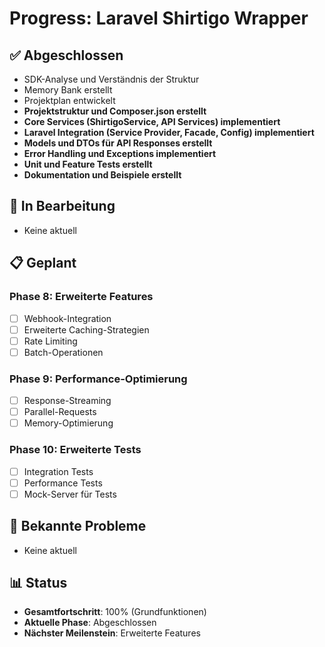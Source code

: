 # Progress: Laravel Shirtigo Wrapper

## ✅ Abgeschlossen
- SDK-Analyse und Verständnis der Struktur
- Memory Bank erstellt
- Projektplan entwickelt
- **Projektstruktur und Composer.json erstellt**
- **Core Services (ShirtigoService, API Services) implementiert**
- **Laravel Integration (Service Provider, Facade, Config) implementiert**
- **Models und DTOs für API Responses erstellt**
- **Error Handling und Exceptions implementiert**
- **Unit und Feature Tests erstellt**
- **Dokumentation und Beispiele erstellt**

## 🔄 In Bearbeitung
- Keine aktuell

## 📋 Geplant

### Phase 8: Erweiterte Features
- [ ] Webhook-Integration
- [ ] Erweiterte Caching-Strategien
- [ ] Rate Limiting
- [ ] Batch-Operationen

### Phase 9: Performance-Optimierung
- [ ] Response-Streaming
- [ ] Parallel-Requests
- [ ] Memory-Optimierung

### Phase 10: Erweiterte Tests
- [ ] Integration Tests
- [ ] Performance Tests
- [ ] Mock-Server für Tests

## 🚧 Bekannte Probleme
- Keine aktuell

## 📊 Status
- **Gesamtfortschritt**: 100% (Grundfunktionen)
- **Aktuelle Phase**: Abgeschlossen
- **Nächster Meilenstein**: Erweiterte Features